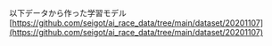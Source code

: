 以下データから作った学習モデル<br>
[https://github.com/seigot/ai_race_data/tree/main/dataset/20201107](https://github.com/seigot/ai_race_data/tree/main/dataset/20201107)
